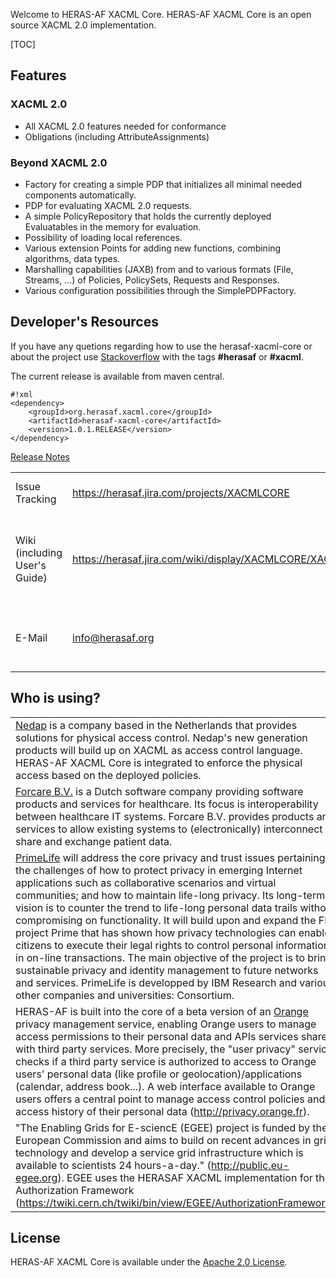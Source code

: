 Welcome to HERAS-AF XACML Core.
HERAS-AF XACML Core is an open source XACML 2.0 implementation.


[TOC]

## Features ##

### XACML 2.0 ###
* All XACML 2.0 features needed for conformance
* Obligations (including AttributeAssignments)

### Beyond XACML 2.0 ###
* Factory for creating a simple PDP that initializes all minimal needed components automatically.
* PDP for evaluating XACML 2.0 requests.
* A simple PolicyRepository that holds the currently deployed Evaluatables in the memory for evaluation.
* Possibility of loading local references.
* Various extension Points for adding new functions, combining algorithms, data types.
* Marshalling capabilities (JAXB) from and to various formats (File, Streams, ...) of Policies, PolicySets, Requests and Responses.
* Various configuration possibilities through the SimplePDPFactory.

## Developer's Resources ##
If you have any quetions regarding how to use the herasaf-xacml-core or about the project use [Stackoverflow](http://stackoverflow.com/) with the tags **#herasaf** or **#xacml**.

The current release is available from maven central.
```
#!xml
<dependency>
    <groupId>org.herasaf.xacml.core</groupId>
    <artifactId>herasaf-xacml-core</artifactId>
    <version>1.0.1.RELEASE</version>
</dependency>
```

[Release Notes](https://herasaf.jira.com/projects/XACMLCORE/versions/10330)

||||
| ------------- | ------------- | ------------- |
| Issue Tracking |https://herasaf.jira.com/projects/XACMLCORE | Create a new issue if you like. |
| Wiki (including User's Guide) | https://herasaf.jira.com/wiki/display/XACMLCORE/XACML+Core+1.0.0.RELEASE | Read our User's Guide about how to use the library. |
| E-Mail | [info@herasaf.org](mailto:info@herasaf.org) | Write us an e-mail, if you have any questions. |


## Who is using? ##
||
| ------------- |
| [Nedap](http://www.nedap.com/) is a company based in the Netherlands that provides solutions for physical access control. Nedap's new generation products will build up on XACML as access control language. HERAS-AF XACML Core is integrated to enforce the physical access based on the deployed policies. |
| [Forcare B.V.](http://www.forcare.nl/) is a Dutch software company providing software products and services for healthcare. Its focus is interoperability between healthcare IT systems. Forcare B.V. provides products and services to allow existing systems to (electronically) interconnect to share and exchange patient data.  |
| [PrimeLife](http://primelife.ercim.eu/) will address the core privacy and trust issues pertaining to the challenges of how to protect privacy in emerging Internet applications such as collaborative scenarios and virtual communities; and how to maintain life-long privacy. Its long-term vision is to counter the trend to life-long personal data trails without compromising on functionality. It will build upon and expand the FP6 project Prime that has shown how privacy technologies can enable citizens to execute their legal rights to control personal information in on-line transactions. The main objective of the project is to bring sustainable privacy and identity management to future networks and services. PrimeLife is developped by IBM Research and various other companies and universities: Consortium. |
| HERAS-AF is built into the core of a beta version of an [Orange](http://www.orange.com) privacy management service, enabling Orange users to manage access permissions to their personal data and APIs services shared with third party services. More precisely, the "user privacy" service checks if a third party service is authorized to access to Orange users' personal data (like profile or geolocation)/applications (calendar, address book...). A web interface available to Orange users offers a central point to manage access control policies and access history of their personal data (http://privacy.orange.fr). |
| "The Enabling Grids for E-sciencE (EGEE) project is funded by the European Commission and aims to build on recent advances in grid technology and develop a service grid infrastructure which is available to scientists 24 hours-a-day." (http://public.eu-egee.org). EGEE uses the HERASAF XACML implementation for their Authorization Framework (https://twiki.cern.ch/twiki/bin/view/EGEE/AuthorizationFramework). |

## License ##
HERAS-AF XACML Core is available under the [Apache 2.0 License](http://www.apache.org/licenses/LICENSE-2.0).